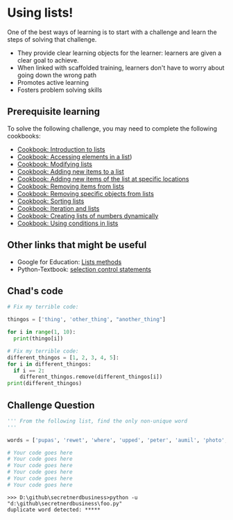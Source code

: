 # Using lists!

One of the best ways of learning is to start with a challenge and learn the steps of solving that challenge.

* They provide clear learning objects for the learner: learners are given a clear goal to achieve. 
* When linked with scaffolded training, learners don't have to worry about going down the wrong path
* Promotes active learning 
* Fosters problem solving skills

## Prerequisite learning

To solve the following challenge, you may need to complete the following cookbooks:

* [Cookbook: Introduction to lists](../../cookbook/python/foundations/foundations.lists.introductions.md)
* [Cookbook: Accessing elements in a list](../../cookbook/python/foundations/foundations.lists.add_item_at_index.md
))
* [Cookbook: Modifying lists](../../cookbook/python/foundations/foundations.lists.modifying_lists.md)
* [Cookbook: Adding new items to a list](../../cookbook/python/foundations/foundations.lists.add_item_at_index.md)
* [Cookbook: Adding new items of the list at specific locations](../../cookbook/python/foundations/foundations.lists.add_item_at_index.md)
* [Cookbook: Removing items from lists](../../cookbook/python/foundations/foundations.lists.remove_item.md)
* [Cookbook: Removing specific objects from lists](../../cookbook/python/foundations/foundations.lists.remove_specific_item.md)
* [Cookbook: Sorting lists](../../cookbook/python/foundations/foundations.lists.sorting.md)
* [Cookbook: Iteration and lists](../../cookbook/python/foundations/foundations.lists.iterating.md)
* [Cookbook: Creating lists of numbers dynamically](../../cookbook/python/foundations/foundations.lists.dynamic_list_generation.md)
* [Cookbook: Using conditions in lists](../../cookbook/python/foundations/foundations.lists.conditions_in_lists.md)

## Other links that might be useful

* Google for Education: [Lists methods](https://developers.google.com/edu/python/lists)  
* Python-Textbook: [selection control statements](https://python-textbok.readthedocs.io/en/1.0/Selection_Control_Statements.html)

## Chad's code


```python
# Fix my terrible code: 

thingos = ['thing', 'other_thing', "another_thing"]

for i in range(1, 10):
  print(thingo[i])
```

```python
# Fix my terrible code: 
different_thingos = [1, 2, 3, 4, 5]:
for i in different_thingos: 
  if i == 2:
    different_thingos.remove(different_thingos[i])
print(different_thingos)
```

## Challenge Question

```python
''' From the following list, find the only non-unique word
'''

words = ['pupas', 'rewet', 'where', 'upped', 'peter', 'aumil', 'photo', 'azyms', 'kydst', 'reifs', 'quoys', 'theft', 'regia', 'poral', 'miles', 'quare', 'lynes', 'qualy', 'weeke', 'pudgy', 'serve', 'muton', 'kadis', 'agree', 'pleas', 'satyr', 'cotes', 'shark', 'weeis', 'moile', 'gnarl', 'whins', 'cloke', 'siler', 'doggy', 'soyuz', 'dandy', 'crepy', 'moria', 'rarks', 'belli', 'waled', 'goody', 'spiel', 'zaire', 'waffs', 'eruct', 'pownd', 'octet', 'embar', 'stirk', 'dorse', 'acned', 'rotty', 'lense', 'roule', 'jumar', 'kinda', 'rekey', 'tragu', 'draco', 'cardi', 'keema', 'mirrs', 'kyudo', 'yeeds', 'potes', 'japer', 'evegs', 'diary', 'disas', 'sorra', 'plain', 'yonny', 'alkos', 'mante', 'chout', 'metol', 'symar', 'fards', 'dukka', 'murva', 'recon', 'takht', 'twyer', 'gawks', 'hunky', 'spelk', 'fibro', 'pohed', 'perky', 'readd', 'muntu', 'tiros', 'takhi', 'vexes', 'cezve', 'derth', 'gompa', 'ocrea', 'lores', 'spait', 'malmy', 'graze', 'dobes', 'villa', 'ysame', 'inapt', 'nonic', 'sitka', 'aboon', 'clash', 'rotls', 'psych', 'abacs', 'bunts', 'heald', 'trunk', 'ships', 'wembs', 'khafs', 'feast', 'smith', 'commo', 'grens', 'nelly', 'stean', 'ahent', 'rakia', 'wiled', 'aloft', 'abrim', 'plumy', 'sadis', 'alien', 'blite', 'filks', 'womyn', 'vexes', 'forza', 'calmy', 'altho', 'huies', 'happi', 'molvi', 'drive', 'gyver', 'gites', 'algas', 'mesic', 'swads', 'memic', 'campi', 'ranns', 'pores', 'inwit', 'demit', 'matts', 'voces', 'wasts', 'dreed', 'hammy', 'mauvy', 'helot', 'peepe', 'sarir', 'shoud', 'ioras', 'shule', 'arith', 'katis', 'rejas', 'jakie', 'xolos', 'oaker', 'renne', 'agars', 'rings', 'clank', 'bonce', 'combe', 'lader', 'ergon', 'rowts', 'wavey', 'angas', 'civil', 'dente', 'petar', 'vrous', 'woosh', 'mihas', 'tuxes', 'horme', 'rudes', 'grays', 'mooks', 'calps', 'flamy', 'mardy', 'mudra', 'aguna', 'speld', 'jalap', 'apism', 'shako', 'scuta', 'jetes', 'yites', 'lindy', 'ebbet', 'binit', 'nodal', 'tabus', 'sagum', 'croci', 'unfix', 'kawau', 'dhals', 'pubis', 'maqui', 'brast', 'mivvy', 'sekos', 'yates', 'clunk', 'loner', 'yewen', 'lewis', 'rebuy', 'kivas', 'taxer', 'dinlo', 'sokes', 'pesos', 'maill', 'slorm', 'raddy', 'wolds', 'poppy', 'scant', 'forel', 'sluts', 'glory', 'aahed', 'ajiva', 'ommel', 'slink', 'kreef', 'throb', 'vibey', 'bitts', 'grant', 'dunce', 'ebike', 'fight', 'clips', 'golly', 'scram', 'swags', 'deare', 'sitch', 'towsy', 'jurel', 'deair', 'paler', 'puses', 'ouped', 'stots', 'sedum', 'pixie', 'natto', 'joual', 'routh', 'renin', 'xebec', 'guile', 'soyas', 'pheer', 'yabas', 'galed', 'races', 'lesbo', 'bides', 'lance', 'ngaka', 'venge', 'rasas', 'rykes', 'aread', 'putas', 'curia', 'alpha', 'edged', 'spirt', 'virgo', 'girns', 'trams', 'binal', 'punks', 'forby', 'seine', 'iodic', 'swash', 'lises', 'duads', 'hibas', 'derma', 'cauda', 'knish', 'kojis', 'rucks', 'artsy', 'risus', 'gambs', 'mvule', 'quims', 'facia', 'sheen', 'armil', 'gursh', 'dagga', 'nucin', 'limma', 'deign', 'yoghs', 'unzip', 'karks', 'acute', 'lubed', 'byres', 'hokas', 'swarm', 'hangi', 'clack', 'tunds', 'tacet', 'sonne', 'femic', 'leery', 'gulfy', 'tided', 'usnea', 'povos', 'nkosi', 'funny', 'ahead', 'beigy', 'dazer', 'pecia', 'yowed', 'mowed', 'rains', 'oriel', 'whipt', 'duply', 'until', 'votes', 'nanty', 'arias', 'devot', 'gayly', 'jougs', 'drums', 'tawie', 'plouk', 'bafta', 'pryan', 'drone', 'keaki', 'cools', 'ouzos', 'daynt', 'zinke', 'peeps', 'pheon', 'erugo', 'lurry', 'waded', 'boats', 'toged', 'meaty', 'knaur', 'vouge', 'humph', 'rines', 'boody', 'tinty', 'khaya', 'fossa', 'reefs', 'prime', 'phooh', 'mells', 'skirr', 'chows', 'hijab', 'falsy', 'misky', 'sorex', 'stude', 'cocky', 'burry', 'talon', 'doest', 'ezine', 'ratos', 'orixa', 'avise', 'drink', 'panni', 'ycond', 'faena', 'cusps', 'wilds', 'dares', 'unsex', 'mogue', 'fillo', 'pusle', 'fixed', 'stunk', 'clour', 'nisus', 'swizz', 'peach', 'lymes', 'weedy', 'wizes', 'roomy', 'retia', 'debur', 'wispy', 'prune', 'kapow', 'flawy', 'judge', 'dural', 'anear', 'merge', 'techy', 'verve', 'whity', 'spats', 'subak', 'wider', 'links', 'purer', 'sapan', 'brick', 'canes', 'duroc', 'milly', 'super', 'lehrs', 'ouzel', 'lotah', 'weils', 'oaten', 'kacks', 'crwth', 'scats', 'spree', 'aking', 'afore', 'sport', 'hoary', 'kawed', 'rokes', 'bands', 'knule', 'wizzo', 'catch', 'pinto', 'vints', 'pikas', 'loams', 'huhus', 'pirls', 'fitly', 'these', 'toeas', 'fytte', 'chads', 'refis', 'cunny', 'ureas', 'anise', 'nudie', 'decay', 'score', 'nalas', 'brame', 'lomas', 'medii', 'bices', 'hiked', 'flame', 'munts', 'rages']

# Your code goes here
# Your code goes here
# Your code goes here
# Your code goes here
# Your code goes here
# Your code goes here
```

```shell
>>> D:\github\secretnerdbusiness>python -u "d:\github\secretnerdbusiness\foo.py"
duplicate word detected: *****
```